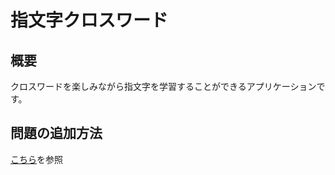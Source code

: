 # 指文字クロスワード

## 概要

クロスワードを楽しみながら指文字を学習することができるアプリケーションです。

## 問題の追加方法

[こちら](./howToAddQuestion.md)を参照